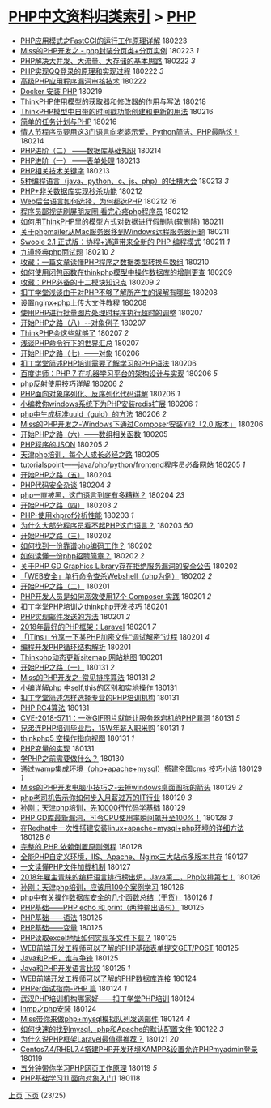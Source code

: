 [PHP中文资料归类索引](../README.md) > [PHP](PHP.md)
====
- [PHP应用模式之FastCGI的运行工作原理详解](http://jkwz.applinzi.com/ittc/7073193144567202827.html#PHP%E5%BA%94%E7%94%A8%E6%A8%A1%E5%BC%8F%E4%B9%8BFastCGI%E7%9A%84%E8%BF%90%E8%A1%8C%E5%B7%A5%E4%BD%9C%E5%8E%9F%E7%90%86%E8%AF%A6%E8%A7%A3) 180223  
- [Miss的PHP开发之  -  php封装分页类+分页实例](http://jkwz.applinzi.com/ittc/7073076288447579152.html#Miss%E7%9A%84PHP%E5%BC%80%E5%8F%91%E4%B9%8B++-++php%E5%B0%81%E8%A3%85%E5%88%86%E9%A1%B5%E7%B1%BB%2B%E5%88%86%E9%A1%B5%E5%AE%9E%E4%BE%8B) 180223 *1* 
- [PHP解决大并发、大流量、大存储的基本思路](http://jkwz.applinzi.com/ittc/7073021189461378064.html#PHP%E8%A7%A3%E5%86%B3%E5%A4%A7%E5%B9%B6%E5%8F%91%E3%80%81%E5%A4%A7%E6%B5%81%E9%87%8F%E3%80%81%E5%A4%A7%E5%AD%98%E5%82%A8%E7%9A%84%E5%9F%BA%E6%9C%AC%E6%80%9D%E8%B7%AF) 180222 *3* 
- [PHP实现QQ登录的原理和实现过程](http://jkwz.applinzi.com/ittc/7072850126563705863.html#PHP%E5%AE%9E%E7%8E%B0QQ%E7%99%BB%E5%BD%95%E7%9A%84%E5%8E%9F%E7%90%86%E5%92%8C%E5%AE%9E%E7%8E%B0%E8%BF%87%E7%A8%8B) 180222 *3* 
- [高级PHP应用程序漏洞审核技术](http://jkwz.applinzi.com/ittc/7068840762022560775.html#%E9%AB%98%E7%BA%A7PHP%E5%BA%94%E7%94%A8%E7%A8%8B%E5%BA%8F%E6%BC%8F%E6%B4%9E%E5%AE%A1%E6%A0%B8%E6%8A%80%E6%9C%AF) 180222  
- [Docker 安装 PHP](http://jkwz.applinzi.com/ittc/7071730457698108426.html#Docker+%E5%AE%89%E8%A3%85+PHP) 180219  
- [ThinkPHP使用模型的获取器和修改器的作用与写法](http://jkwz.applinzi.com/ittc/7069714044229780491.html#ThinkPHP%E4%BD%BF%E7%94%A8%E6%A8%A1%E5%9E%8B%E7%9A%84%E8%8E%B7%E5%8F%96%E5%99%A8%E5%92%8C%E4%BF%AE%E6%94%B9%E5%99%A8%E7%9A%84%E4%BD%9C%E7%94%A8%E4%B8%8E%E5%86%99%E6%B3%95) 180218  
- [ThinkPHP模型中自带的时间戳功能创建和更新的用法](http://jkwz.applinzi.com/ittc/7069322155513086993.html#ThinkPHP%E6%A8%A1%E5%9E%8B%E4%B8%AD%E8%87%AA%E5%B8%A6%E7%9A%84%E6%97%B6%E9%97%B4%E6%88%B3%E5%8A%9F%E8%83%BD%E5%88%9B%E5%BB%BA%E5%92%8C%E6%9B%B4%E6%96%B0%E7%9A%84%E7%94%A8%E6%B3%95) 180216  
- [简单的任务计划与PHP](http://jkwz.applinzi.com/ittc/7069926687771198474.html#%E7%AE%80%E5%8D%95%E7%9A%84%E4%BB%BB%E5%8A%A1%E8%AE%A1%E5%88%92%E4%B8%8EPHP) 180216  
- [情人节程序员要用这3门语言向老婆示爱，Python简洁、PHP最酷炫！](http://jkwz.applinzi.com/ittc/7070053520227435527.html#%E6%83%85%E4%BA%BA%E8%8A%82%E7%A8%8B%E5%BA%8F%E5%91%98%E8%A6%81%E7%94%A8%E8%BF%993%E9%97%A8%E8%AF%AD%E8%A8%80%E5%90%91%E8%80%81%E5%A9%86%E7%A4%BA%E7%88%B1%EF%BC%8CPython%E7%AE%80%E6%B4%81%E3%80%81PHP%E6%9C%80%E9%85%B7%E7%82%AB%EF%BC%81) 180214  
- [PHP进阶（二） ——数据库基础知识](http://jkwz.applinzi.com/ittc/7069915879007847434.html#PHP%E8%BF%9B%E9%98%B6%EF%BC%88%E4%BA%8C%EF%BC%89+%E2%80%94%E2%80%94%E6%95%B0%E6%8D%AE%E5%BA%93%E5%9F%BA%E7%A1%80%E7%9F%A5%E8%AF%86) 180214  
- [PHP进阶（一） ——表单处理](http://jkwz.applinzi.com/ittc/7068757924413703179.html#PHP%E8%BF%9B%E9%98%B6%EF%BC%88%E4%B8%80%EF%BC%89+%E2%80%94%E2%80%94%E8%A1%A8%E5%8D%95%E5%A4%84%E7%90%86) 180213  
- [PHP相关技术关键字](http://jkwz.applinzi.com/ittc/7068840324284023825.html#PHP%E7%9B%B8%E5%85%B3%E6%8A%80%E6%9C%AF%E5%85%B3%E9%94%AE%E5%AD%97) 180213  
- [5种编程语言（java、python、c、js、php）的吐槽大会](http://jkwz.applinzi.com/ittc/7067728528420635655.html#5%E7%A7%8D%E7%BC%96%E7%A8%8B%E8%AF%AD%E8%A8%80%EF%BC%88java%E3%80%81python%E3%80%81c%E3%80%81js%E3%80%81php%EF%BC%89%E7%9A%84%E5%90%90%E6%A7%BD%E5%A4%A7%E4%BC%9A) 180213 *3* 
- [PHP+非关数据库实现秒杀功能](http://jkwz.applinzi.com/ittc/7069338975590679568.html#PHP%2B%E9%9D%9E%E5%85%B3%E6%95%B0%E6%8D%AE%E5%BA%93%E5%AE%9E%E7%8E%B0%E7%A7%92%E6%9D%80%E5%8A%9F%E8%83%BD) 180212  
- [Web后台语言如何选择，为何都选PHP](http://jkwz.applinzi.com/ittc/7069270673526883339.html#Web%E5%90%8E%E5%8F%B0%E8%AF%AD%E8%A8%80%E5%A6%82%E4%BD%95%E9%80%89%E6%8B%A9%EF%BC%8C%E4%B8%BA%E4%BD%95%E9%83%BD%E9%80%89PHP) 180212 *16* 
- [程序员鄙视链刷屏朋友圈 看完心疼php程序员](http://jkwz.applinzi.com/ittc/7069137005684720646.html#%E7%A8%8B%E5%BA%8F%E5%91%98%E9%84%99%E8%A7%86%E9%93%BE%E5%88%B7%E5%B1%8F%E6%9C%8B%E5%8F%8B%E5%9C%88+%E7%9C%8B%E5%AE%8C%E5%BF%83%E7%96%BCphp%E7%A8%8B%E5%BA%8F%E5%91%98) 180212  
- [如何用ThinkPHP里的模型方式对数据进行假删除(软删除)](http://jkwz.applinzi.com/ittc/7068928138644292614.html#%E5%A6%82%E4%BD%95%E7%94%A8ThinkPHP%E9%87%8C%E7%9A%84%E6%A8%A1%E5%9E%8B%E6%96%B9%E5%BC%8F%E5%AF%B9%E6%95%B0%E6%8D%AE%E8%BF%9B%E8%A1%8C%E5%81%87%E5%88%A0%E9%99%A4%28%E8%BD%AF%E5%88%A0%E9%99%A4%29) 180211  
- [关于phpmailer从Mac服务器移到Windows远程服务器问题](http://jkwz.applinzi.com/ittc/7068867292354315281.html#%E5%85%B3%E4%BA%8Ephpmailer%E4%BB%8EMac%E6%9C%8D%E5%8A%A1%E5%99%A8%E7%A7%BB%E5%88%B0Windows%E8%BF%9C%E7%A8%8B%E6%9C%8D%E5%8A%A1%E5%99%A8%E9%97%AE%E9%A2%98) 180211  
- [Swoole 2.1 正式版：协程+通道带来全新的 PHP 编程模式](http://jkwz.applinzi.com/ittc/7068755852452725767.html#Swoole+2.1+%E6%AD%A3%E5%BC%8F%E7%89%88%EF%BC%9A%E5%8D%8F%E7%A8%8B%2B%E9%80%9A%E9%81%93%E5%B8%A6%E6%9D%A5%E5%85%A8%E6%96%B0%E7%9A%84+PHP+%E7%BC%96%E7%A8%8B%E6%A8%A1%E5%BC%8F) 180211 *1* 
- [九道经典php面试题](http://jkwz.applinzi.com/ittc/7068442471304791050.html#%E4%B9%9D%E9%81%93%E7%BB%8F%E5%85%B8php%E9%9D%A2%E8%AF%95%E9%A2%98) 180210 *2* 
- [收藏：一篇文章读懂PHP程序之数据类型转换与数组](http://jkwz.applinzi.com/ittc/7068393910202532871.html#%E6%94%B6%E8%97%8F%EF%BC%9A%E4%B8%80%E7%AF%87%E6%96%87%E7%AB%A0%E8%AF%BB%E6%87%82PHP%E7%A8%8B%E5%BA%8F%E4%B9%8B%E6%95%B0%E6%8D%AE%E7%B1%BB%E5%9E%8B%E8%BD%AC%E6%8D%A2%E4%B8%8E%E6%95%B0%E7%BB%84) 180210  
- [如何使用闭包函数在thinkphp模型中操作数据库的增删更查](http://jkwz.applinzi.com/ittc/7068231777544307723.html#%E5%A6%82%E4%BD%95%E4%BD%BF%E7%94%A8%E9%97%AD%E5%8C%85%E5%87%BD%E6%95%B0%E5%9C%A8thinkphp%E6%A8%A1%E5%9E%8B%E4%B8%AD%E6%93%8D%E4%BD%9C%E6%95%B0%E6%8D%AE%E5%BA%93%E7%9A%84%E5%A2%9E%E5%88%A0%E6%9B%B4%E6%9F%A5) 180209  
- [收藏：PHP必备的十二模块知识点](http://jkwz.applinzi.com/ittc/7068161422184154128.html#%E6%94%B6%E8%97%8F%EF%BC%9APHP%E5%BF%85%E5%A4%87%E7%9A%84%E5%8D%81%E4%BA%8C%E6%A8%A1%E5%9D%97%E7%9F%A5%E8%AF%86%E7%82%B9) 180209 *2* 
- [扣丁学堂浅谈由于对PHP不够了解所产生的误解有哪些](http://jkwz.applinzi.com/ittc/7067716589875364870.html#%E6%89%A3%E4%B8%81%E5%AD%A6%E5%A0%82%E6%B5%85%E8%B0%88%E7%94%B1%E4%BA%8E%E5%AF%B9PHP%E4%B8%8D%E5%A4%9F%E4%BA%86%E8%A7%A3%E6%89%80%E4%BA%A7%E7%94%9F%E7%9A%84%E8%AF%AF%E8%A7%A3%E6%9C%89%E5%93%AA%E4%BA%9B) 180208  
- [设置nginx+php上传大文件教程](http://jkwz.applinzi.com/ittc/7067639089862280199.html#%E8%AE%BE%E7%BD%AEnginx%2Bphp%E4%B8%8A%E4%BC%A0%E5%A4%A7%E6%96%87%E4%BB%B6%E6%95%99%E7%A8%8B) 180208  
- [使用PHP进行批量图片处理时程序执行超时的调整](http://jkwz.applinzi.com/ittc/7067478093893993489.html#%E4%BD%BF%E7%94%A8PHP%E8%BF%9B%E8%A1%8C%E6%89%B9%E9%87%8F%E5%9B%BE%E7%89%87%E5%A4%84%E7%90%86%E6%97%B6%E7%A8%8B%E5%BA%8F%E6%89%A7%E8%A1%8C%E8%B6%85%E6%97%B6%E7%9A%84%E8%B0%83%E6%95%B4) 180207  
- [开始PHP之路（八）--对象例子](http://jkwz.applinzi.com/ittc/7067443133652927504.html#%E5%BC%80%E5%A7%8BPHP%E4%B9%8B%E8%B7%AF%EF%BC%88%E5%85%AB%EF%BC%89--%E5%AF%B9%E8%B1%A1%E4%BE%8B%E5%AD%90) 180207  
- [ThinkPHP会这些就够了](http://jkwz.applinzi.com/ittc/7067355499647730694.html#ThinkPHP%E4%BC%9A%E8%BF%99%E4%BA%9B%E5%B0%B1%E5%A4%9F%E4%BA%86) 180207 *2* 
- [浅谈PHP命令行下的世界汇总](http://jkwz.applinzi.com/ittc/7067339792239297542.html#%E6%B5%85%E8%B0%88PHP%E5%91%BD%E4%BB%A4%E8%A1%8C%E4%B8%8B%E7%9A%84%E4%B8%96%E7%95%8C%E6%B1%87%E6%80%BB) 180207  
- [开始PHP之路（七）——对象](http://jkwz.applinzi.com/ittc/7067106619760854022.html#%E5%BC%80%E5%A7%8BPHP%E4%B9%8B%E8%B7%AF%EF%BC%88%E4%B8%83%EF%BC%89%E2%80%94%E2%80%94%E5%AF%B9%E8%B1%A1) 180206  
- [扣丁学堂简述PHP培训需要了解学习的PHP语法](http://jkwz.applinzi.com/ittc/7066988891108541450.html#%E6%89%A3%E4%B8%81%E5%AD%A6%E5%A0%82%E7%AE%80%E8%BF%B0PHP%E5%9F%B9%E8%AE%AD%E9%9C%80%E8%A6%81%E4%BA%86%E8%A7%A3%E5%AD%A6%E4%B9%A0%E7%9A%84PHP%E8%AF%AD%E6%B3%95) 180206  
- [百度讲师：PHP 7 在机器学习平台的架构设计与实现](http://jkwz.applinzi.com/ittc/7066979484370994187.html#%E7%99%BE%E5%BA%A6%E8%AE%B2%E5%B8%88%EF%BC%9APHP+7+%E5%9C%A8%E6%9C%BA%E5%99%A8%E5%AD%A6%E4%B9%A0%E5%B9%B3%E5%8F%B0%E7%9A%84%E6%9E%B6%E6%9E%84%E8%AE%BE%E8%AE%A1%E4%B8%8E%E5%AE%9E%E7%8E%B0) 180206 *5* 
- [php反射使用技巧详解](http://jkwz.applinzi.com/ittc/7066894975977931783.html#php%E5%8F%8D%E5%B0%84%E4%BD%BF%E7%94%A8%E6%8A%80%E5%B7%A7%E8%AF%A6%E8%A7%A3) 180206 *2* 
- [PHP面向对象序列化、反序列化代码讲解](http://jkwz.applinzi.com/ittc/7066893017967756304.html#PHP%E9%9D%A2%E5%90%91%E5%AF%B9%E8%B1%A1%E5%BA%8F%E5%88%97%E5%8C%96%E3%80%81%E5%8F%8D%E5%BA%8F%E5%88%97%E5%8C%96%E4%BB%A3%E7%A0%81%E8%AE%B2%E8%A7%A3) 180206 *1* 
- [小编教你windows系统下为PHP安装redis扩展](http://jkwz.applinzi.com/ittc/7066892544397280273.html#%E5%B0%8F%E7%BC%96%E6%95%99%E4%BD%A0windows%E7%B3%BB%E7%BB%9F%E4%B8%8B%E4%B8%BAPHP%E5%AE%89%E8%A3%85redis%E6%89%A9%E5%B1%95) 180206 *1* 
- [php中生成标准uuid（guid）的方法](http://jkwz.applinzi.com/ittc/7066890877287269382.html#php%E4%B8%AD%E7%94%9F%E6%88%90%E6%A0%87%E5%87%86uuid%EF%BC%88guid%EF%BC%89%E7%9A%84%E6%96%B9%E6%B3%95) 180206 *2* 
- [Miss的PHP开发之-Windows下通过Composer安装Yii2「2.0 版本」](http://jkwz.applinzi.com/ittc/7066807455462196234.html#Miss%E7%9A%84PHP%E5%BC%80%E5%8F%91%E4%B9%8B-Windows%E4%B8%8B%E9%80%9A%E8%BF%87Composer%E5%AE%89%E8%A3%85Yii2%E3%80%8C2.0+%E7%89%88%E6%9C%AC%E3%80%8D) 180206  
- [开始PHP之路（六）——数组相关函数](http://jkwz.applinzi.com/ittc/7066733182613718027.html#%E5%BC%80%E5%A7%8BPHP%E4%B9%8B%E8%B7%AF%EF%BC%88%E5%85%AD%EF%BC%89%E2%80%94%E2%80%94%E6%95%B0%E7%BB%84%E7%9B%B8%E5%85%B3%E5%87%BD%E6%95%B0) 180205  
- [PHP程序的JSON](http://jkwz.applinzi.com/ittc/7066675690613507082.html#PHP%E7%A8%8B%E5%BA%8F%E7%9A%84JSON) 180205 *2* 
- [天津php培训，每个人成长必经之路](http://jkwz.applinzi.com/ittc/7066646361624019984.html#%E5%A4%A9%E6%B4%A5php%E5%9F%B9%E8%AE%AD%EF%BC%8C%E6%AF%8F%E4%B8%AA%E4%BA%BA%E6%88%90%E9%95%BF%E5%BF%85%E7%BB%8F%E4%B9%8B%E8%B7%AF) 180205  
- [tutorialspoint——java/php/python/frontend程序员必备网站](http://jkwz.applinzi.com/ittc/7066591206509642769.html#tutorialspoint%E2%80%94%E2%80%94java%2Fphp%2Fpython%2Ffrontend%E7%A8%8B%E5%BA%8F%E5%91%98%E5%BF%85%E5%A4%87%E7%BD%91%E7%AB%99) 180205 *1* 
- [开始PHP之路（五）](http://jkwz.applinzi.com/ittc/7066308267662115857.html#%E5%BC%80%E5%A7%8BPHP%E4%B9%8B%E8%B7%AF%EF%BC%88%E4%BA%94%EF%BC%89) 180204  
- [PHP代码安全杂谈](http://jkwz.applinzi.com/ittc/7066331801339823111.html#PHP%E4%BB%A3%E7%A0%81%E5%AE%89%E5%85%A8%E6%9D%82%E8%B0%88) 180204 *3* 
- [php一直被黑，这门语言到底有多糟糕？](http://jkwz.applinzi.com/ittc/7064801038387643408.html#php%E4%B8%80%E7%9B%B4%E8%A2%AB%E9%BB%91%EF%BC%8C%E8%BF%99%E9%97%A8%E8%AF%AD%E8%A8%80%E5%88%B0%E5%BA%95%E6%9C%89%E5%A4%9A%E7%B3%9F%E7%B3%95%EF%BC%9F) 180204 *23* 
- [开始PHP之路（四）](http://jkwz.applinzi.com/ittc/7065861548323374086.html#%E5%BC%80%E5%A7%8BPHP%E4%B9%8B%E8%B7%AF%EF%BC%88%E5%9B%9B%EF%BC%89) 180203 *2* 
- [PHP-使用xhprof分析性能](http://jkwz.applinzi.com/ittc/7065828590287848465.html#PHP-%E4%BD%BF%E7%94%A8xhprof%E5%88%86%E6%9E%90%E6%80%A7%E8%83%BD) 180203 *1* 
- [为什么大部分程序员看不起PHP这门语言？](http://jkwz.applinzi.com/ittc/7065638336658408464.html#%E4%B8%BA%E4%BB%80%E4%B9%88%E5%A4%A7%E9%83%A8%E5%88%86%E7%A8%8B%E5%BA%8F%E5%91%98%E7%9C%8B%E4%B8%8D%E8%B5%B7PHP%E8%BF%99%E9%97%A8%E8%AF%AD%E8%A8%80%EF%BC%9F) 180203 *50* 
- [开始PHP之路（三）](http://jkwz.applinzi.com/ittc/7065623504131458058.html#%E5%BC%80%E5%A7%8BPHP%E4%B9%8B%E8%B7%AF%EF%BC%88%E4%B8%89%EF%BC%89) 180202  
- [如何找到一份靠谱php编码工作？](http://jkwz.applinzi.com/ittc/7065500838649136139.html#%E5%A6%82%E4%BD%95%E6%89%BE%E5%88%B0%E4%B8%80%E4%BB%BD%E9%9D%A0%E8%B0%B1php%E7%BC%96%E7%A0%81%E5%B7%A5%E4%BD%9C%EF%BC%9F) 180202  
- [如何读懂一份php招聘简章？](http://jkwz.applinzi.com/ittc/7064840325879563281.html#%E5%A6%82%E4%BD%95%E8%AF%BB%E6%87%82%E4%B8%80%E4%BB%BDphp%E6%8B%9B%E8%81%98%E7%AE%80%E7%AB%A0%EF%BC%9F) 180202 *2* 
- [关于PHP GD Graphics Library存在拒绝服务漏洞的安全公告](http://jkwz.applinzi.com/ittc/7065463257341363210.html#%E5%85%B3%E4%BA%8EPHP+GD+Graphics+Library%E5%AD%98%E5%9C%A8%E6%8B%92%E7%BB%9D%E6%9C%8D%E5%8A%A1%E6%BC%8F%E6%B4%9E%E7%9A%84%E5%AE%89%E5%85%A8%E5%85%AC%E5%91%8A) 180202  
- [「WEB安全」单行命令查杀Webshell（php为例）](http://jkwz.applinzi.com/ittc/7065438612462502923.html#%E3%80%8CWEB%E5%AE%89%E5%85%A8%E3%80%8D%E5%8D%95%E8%A1%8C%E5%91%BD%E4%BB%A4%E6%9F%A5%E6%9D%80Webshell%EF%BC%88php%E4%B8%BA%E4%BE%8B%EF%BC%89) 180202 *2* 
- [开始PHP之路（二）](http://jkwz.applinzi.com/ittc/7065152244398162951.html#%E5%BC%80%E5%A7%8BPHP%E4%B9%8B%E8%B7%AF%EF%BC%88%E4%BA%8C%EF%BC%89) 180201  
- [PHP开发人员是如何高效使用17个 Composer 实践](http://jkwz.applinzi.com/ittc/7065216815460779024.html#PHP%E5%BC%80%E5%8F%91%E4%BA%BA%E5%91%98%E6%98%AF%E5%A6%82%E4%BD%95%E9%AB%98%E6%95%88%E4%BD%BF%E7%94%A817%E4%B8%AA+Composer+%E5%AE%9E%E8%B7%B5) 180201 *2* 
- [扣丁学堂PHP培训之thinkphp开发技巧](http://jkwz.applinzi.com/ittc/7065101205993161745.html#%E6%89%A3%E4%B8%81%E5%AD%A6%E5%A0%82PHP%E5%9F%B9%E8%AE%AD%E4%B9%8Bthinkphp%E5%BC%80%E5%8F%91%E6%8A%80%E5%B7%A7) 180201  
- [PHP实现邮件发送的方法](http://jkwz.applinzi.com/ittc/7065096012056495115.html#PHP%E5%AE%9E%E7%8E%B0%E9%82%AE%E4%BB%B6%E5%8F%91%E9%80%81%E7%9A%84%E6%96%B9%E6%B3%95) 180201 *2* 
- [2018年最好的PHP框架：Laravel](http://jkwz.applinzi.com/ittc/7065078177355793424.html#2018%E5%B9%B4%E6%9C%80%E5%A5%BD%E7%9A%84PHP%E6%A1%86%E6%9E%B6%EF%BC%9ALaravel) 180201 *7* 
- [「ITins」分享一下某PHP加密文件“调试解密”过程](http://jkwz.applinzi.com/ittc/7065053661057516554.html#%E3%80%8CITins%E3%80%8D%E5%88%86%E4%BA%AB%E4%B8%80%E4%B8%8B%E6%9F%90PHP%E5%8A%A0%E5%AF%86%E6%96%87%E4%BB%B6%E2%80%9C%E8%B0%83%E8%AF%95%E8%A7%A3%E5%AF%86%E2%80%9D%E8%BF%87%E7%A8%8B) 180201 *4* 
- [编程开发PHP循环结构解析](http://jkwz.applinzi.com/ittc/7065053693873751056.html#%E7%BC%96%E7%A8%8B%E5%BC%80%E5%8F%91PHP%E5%BE%AA%E7%8E%AF%E7%BB%93%E6%9E%84%E8%A7%A3%E6%9E%90) 180201  
- [Thinkphp动态更新sitemap 网站地图](http://jkwz.applinzi.com/ittc/7064805058451866640.html#Thinkphp%E5%8A%A8%E6%80%81%E6%9B%B4%E6%96%B0sitemap+%E7%BD%91%E7%AB%99%E5%9C%B0%E5%9B%BE) 180201  
- [开始PHP之路（一）](http://jkwz.applinzi.com/ittc/7064885896245953542.html#%E5%BC%80%E5%A7%8BPHP%E4%B9%8B%E8%B7%AF%EF%BC%88%E4%B8%80%EF%BC%89) 180131 *2* 
- [Miss的PHP开发之-常见排序算法](http://jkwz.applinzi.com/ittc/7064879998446339079.html#Miss%E7%9A%84PHP%E5%BC%80%E5%8F%91%E4%B9%8B-%E5%B8%B8%E8%A7%81%E6%8E%92%E5%BA%8F%E7%AE%97%E6%B3%95) 180131 *2* 
- [小编详解php 中self,this的区别和实地操作](http://jkwz.applinzi.com/ittc/7064763867182138379.html#%E5%B0%8F%E7%BC%96%E8%AF%A6%E8%A7%A3php+%E4%B8%ADself%2Cthis%E7%9A%84%E5%8C%BA%E5%88%AB%E5%92%8C%E5%AE%9E%E5%9C%B0%E6%93%8D%E4%BD%9C) 180131  
- [扣丁学堂简述怎样选择专业的PHP培训机构](http://jkwz.applinzi.com/ittc/7064761278625481738.html#%E6%89%A3%E4%B8%81%E5%AD%A6%E5%A0%82%E7%AE%80%E8%BF%B0%E6%80%8E%E6%A0%B7%E9%80%89%E6%8B%A9%E4%B8%93%E4%B8%9A%E7%9A%84PHP%E5%9F%B9%E8%AE%AD%E6%9C%BA%E6%9E%84) 180131  
- [PHP RC4算法](http://jkwz.applinzi.com/ittc/7064745113970803729.html#PHP+RC4%E7%AE%97%E6%B3%95) 180131  
- [CVE-2018-5711：一张GIF图片就能让服务器宕机的PHP漏洞](http://jkwz.applinzi.com/ittc/7064729078555214859.html#CVE-2018-5711%EF%BC%9A%E4%B8%80%E5%BC%A0GIF%E5%9B%BE%E7%89%87%E5%B0%B1%E8%83%BD%E8%AE%A9%E6%9C%8D%E5%8A%A1%E5%99%A8%E5%AE%95%E6%9C%BA%E7%9A%84PHP%E6%BC%8F%E6%B4%9E) 180131 *5* 
- [兄弟连PHP培训毕业后，15W年薪入职米购](http://jkwz.applinzi.com/ittc/7064688371337528330.html#%E5%85%84%E5%BC%9F%E8%BF%9EPHP%E5%9F%B9%E8%AE%AD%E6%AF%95%E4%B8%9A%E5%90%8E%EF%BC%8C15W%E5%B9%B4%E8%96%AA%E5%85%A5%E8%81%8C%E7%B1%B3%E8%B4%AD) 180131 *1* 
- [thinkphp5 空操作指向视图](http://jkwz.applinzi.com/ittc/7064687264976602122.html#thinkphp5+%E7%A9%BA%E6%93%8D%E4%BD%9C%E6%8C%87%E5%90%91%E8%A7%86%E5%9B%BE) 180131 *1* 
- [PHP变量的实现](http://jkwz.applinzi.com/ittc/7064687036168930314.html#PHP%E5%8F%98%E9%87%8F%E7%9A%84%E5%AE%9E%E7%8E%B0) 180131  
- [学PHP之前需要做什么？](http://jkwz.applinzi.com/ittc/7064520043549688838.html#%E5%AD%A6PHP%E4%B9%8B%E5%89%8D%E9%9C%80%E8%A6%81%E5%81%9A%E4%BB%80%E4%B9%88%EF%BC%9F) 180130  
- [通过wamp集成环境（php+apache+mysql）搭建帝国cms 技巧小结](http://jkwz.applinzi.com/ittc/7064094991536620550.html#%E9%80%9A%E8%BF%87wamp%E9%9B%86%E6%88%90%E7%8E%AF%E5%A2%83%EF%BC%88php%2Bapache%2Bmysql%EF%BC%89%E6%90%AD%E5%BB%BA%E5%B8%9D%E5%9B%BDcms+%E6%8A%80%E5%B7%A7%E5%B0%8F%E7%BB%93) 180129 *1* 
- [Miss的PHP开发电脑小技巧之-去掉windows桌面图标的箭头](http://jkwz.applinzi.com/ittc/7064044140977718288.html#Miss%E7%9A%84PHP%E5%BC%80%E5%8F%91%E7%94%B5%E8%84%91%E5%B0%8F%E6%8A%80%E5%B7%A7%E4%B9%8B-%E5%8E%BB%E6%8E%89windows%E6%A1%8C%E9%9D%A2%E5%9B%BE%E6%A0%87%E7%9A%84%E7%AE%AD%E5%A4%B4) 180129 *2* 
- [php老司机告示你如何步入月薪过万的IT行业](http://jkwz.applinzi.com/ittc/7064031269283693578.html#php%E8%80%81%E5%8F%B8%E6%9C%BA%E5%91%8A%E7%A4%BA%E4%BD%A0%E5%A6%82%E4%BD%95%E6%AD%A5%E5%85%A5%E6%9C%88%E8%96%AA%E8%BF%87%E4%B8%87%E7%9A%84IT%E8%A1%8C%E4%B8%9A) 180129 *3* 
- [孙刚：天津php培训，先10000行代码学基础](http://jkwz.applinzi.com/ittc/7064010284501304330.html#%E5%AD%99%E5%88%9A%EF%BC%9A%E5%A4%A9%E6%B4%A5php%E5%9F%B9%E8%AE%AD%EF%BC%8C%E5%85%8810000%E8%A1%8C%E4%BB%A3%E7%A0%81%E5%AD%A6%E5%9F%BA%E7%A1%80) 180129  
- [PHP GD库最新漏洞，可令CPU使用率瞬间飙升至100%！](http://jkwz.applinzi.com/ittc/7063757568206177291.html#PHP+GD%E5%BA%93%E6%9C%80%E6%96%B0%E6%BC%8F%E6%B4%9E%EF%BC%8C%E5%8F%AF%E4%BB%A4CPU%E4%BD%BF%E7%94%A8%E7%8E%87%E7%9E%AC%E9%97%B4%E9%A3%99%E5%8D%87%E8%87%B3100%25%EF%BC%81) 180128 *3* 
- [在Redhat中一次性搭建安装linux+apache+mysql+php环境的详细方法](http://jkwz.applinzi.com/ittc/7063283148417156112.html#%E5%9C%A8Redhat%E4%B8%AD%E4%B8%80%E6%AC%A1%E6%80%A7%E6%90%AD%E5%BB%BA%E5%AE%89%E8%A3%85linux%2Bapache%2Bmysql%2Bphp%E7%8E%AF%E5%A2%83%E7%9A%84%E8%AF%A6%E7%BB%86%E6%96%B9%E6%B3%95) 180128 *6* 
- [完整的 PHP 依赖倒置原则例程](http://jkwz.applinzi.com/ittc/7063416711473005584.html#%E5%AE%8C%E6%95%B4%E7%9A%84+PHP+%E4%BE%9D%E8%B5%96%E5%80%92%E7%BD%AE%E5%8E%9F%E5%88%99%E4%BE%8B%E7%A8%8B) 180128  
- [全能PHP自定义环境，IIS、Apache、Nginx三大站点多版本共存](http://jkwz.applinzi.com/ittc/7063328503162733575.html#%E5%85%A8%E8%83%BDPHP%E8%87%AA%E5%AE%9A%E4%B9%89%E7%8E%AF%E5%A2%83%EF%BC%8CIIS%E3%80%81Apache%E3%80%81Nginx%E4%B8%89%E5%A4%A7%E7%AB%99%E7%82%B9%E5%A4%9A%E7%89%88%E6%9C%AC%E5%85%B1%E5%AD%98) 180127  
- [一文读懂PHP文件加载机制](http://jkwz.applinzi.com/ittc/7063061660426568711.html#%E4%B8%80%E6%96%87%E8%AF%BB%E6%87%82PHP%E6%96%87%E4%BB%B6%E5%8A%A0%E8%BD%BD%E6%9C%BA%E5%88%B6) 180127  
- [2018年雇主青睐的编程语言排行榜出炉，Java第二，Php仅排第七！](http://jkwz.applinzi.com/ittc/7062939455407522833.html#2018%E5%B9%B4%E9%9B%87%E4%B8%BB%E9%9D%92%E7%9D%90%E7%9A%84%E7%BC%96%E7%A8%8B%E8%AF%AD%E8%A8%80%E6%8E%92%E8%A1%8C%E6%A6%9C%E5%87%BA%E7%82%89%EF%BC%8CJava%E7%AC%AC%E4%BA%8C%EF%BC%8CPhp%E4%BB%85%E6%8E%92%E7%AC%AC%E4%B8%83%EF%BC%81) 180126  
- [孙刚：天津php培训，应该用100个案例学习](http://jkwz.applinzi.com/ittc/7062912839969145872.html#%E5%AD%99%E5%88%9A%EF%BC%9A%E5%A4%A9%E6%B4%A5php%E5%9F%B9%E8%AE%AD%EF%BC%8C%E5%BA%94%E8%AF%A5%E7%94%A8100%E4%B8%AA%E6%A1%88%E4%BE%8B%E5%AD%A6%E4%B9%A0) 180126  
- [php中有关操作数据库安全的几个函数总结（干货）](http://jkwz.applinzi.com/ittc/7062804621989250065.html#php%E4%B8%AD%E6%9C%89%E5%85%B3%E6%93%8D%E4%BD%9C%E6%95%B0%E6%8D%AE%E5%BA%93%E5%AE%89%E5%85%A8%E7%9A%84%E5%87%A0%E4%B8%AA%E5%87%BD%E6%95%B0%E6%80%BB%E7%BB%93%EF%BC%88%E5%B9%B2%E8%B4%A7%EF%BC%89) 180126 *1* 
- [PHP基础——PHP echo 和 print（两种输出语句）](http://jkwz.applinzi.com/ittc/7062656439837787142.html#PHP%E5%9F%BA%E7%A1%80%E2%80%94%E2%80%94PHP+echo+%E5%92%8C+print%EF%BC%88%E4%B8%A4%E7%A7%8D%E8%BE%93%E5%87%BA%E8%AF%AD%E5%8F%A5%EF%BC%89) 180125  
- [PHP基础——语法](http://jkwz.applinzi.com/ittc/7062652095667110928.html#PHP%E5%9F%BA%E7%A1%80%E2%80%94%E2%80%94%E8%AF%AD%E6%B3%95) 180125  
- [PHP基础——变量](http://jkwz.applinzi.com/ittc/7062641414637093894.html#PHP%E5%9F%BA%E7%A1%80%E2%80%94%E2%80%94%E5%8F%98%E9%87%8F) 180125  
- [PHP读取excel地址如何实现多文件下载？](http://jkwz.applinzi.com/ittc/7062468428231607302.html#PHP%E8%AF%BB%E5%8F%96excel%E5%9C%B0%E5%9D%80%E5%A6%82%E4%BD%95%E5%AE%9E%E7%8E%B0%E5%A4%9A%E6%96%87%E4%BB%B6%E4%B8%8B%E8%BD%BD%EF%BC%9F) 180125  
- [WEB前端开发工程师可以了解的PHP基础表单提交GET/POST](http://jkwz.applinzi.com/ittc/7062219047205078027.html#WEB%E5%89%8D%E7%AB%AF%E5%BC%80%E5%8F%91%E5%B7%A5%E7%A8%8B%E5%B8%88%E5%8F%AF%E4%BB%A5%E4%BA%86%E8%A7%A3%E7%9A%84PHP%E5%9F%BA%E7%A1%80%E8%A1%A8%E5%8D%95%E6%8F%90%E4%BA%A4GET%2FPOST) 180125  
- [Java和PHP，谁与争锋](http://jkwz.applinzi.com/ittc/7062175384471077898.html#Java%E5%92%8CPHP%EF%BC%8C%E8%B0%81%E4%B8%8E%E4%BA%89%E9%94%8B) 180125  
- [Java和PHP开发语言比较](http://jkwz.applinzi.com/ittc/7062175384496243719.html#Java%E5%92%8CPHP%E5%BC%80%E5%8F%91%E8%AF%AD%E8%A8%80%E6%AF%94%E8%BE%83) 180125 *1* 
- [WEB前端开发工程师可以了解的PHP数据库连接](http://jkwz.applinzi.com/ittc/7062217133029590027.html#WEB%E5%89%8D%E7%AB%AF%E5%BC%80%E5%8F%91%E5%B7%A5%E7%A8%8B%E5%B8%88%E5%8F%AF%E4%BB%A5%E4%BA%86%E8%A7%A3%E7%9A%84PHP%E6%95%B0%E6%8D%AE%E5%BA%93%E8%BF%9E%E6%8E%A5) 180124  
- [PHPer面试指南-PHP 篇](http://jkwz.applinzi.com/ittc/7062207168437027856.html#PHPer%E9%9D%A2%E8%AF%95%E6%8C%87%E5%8D%97-PHP+%E7%AF%87) 180124 *1* 
- [武汉PHP培训机构哪家好——扣丁学堂PHP培训](http://jkwz.applinzi.com/ittc/7062162436981785607.html#%E6%AD%A6%E6%B1%89PHP%E5%9F%B9%E8%AE%AD%E6%9C%BA%E6%9E%84%E5%93%AA%E5%AE%B6%E5%A5%BD%E2%80%94%E2%80%94%E6%89%A3%E4%B8%81%E5%AD%A6%E5%A0%82PHP%E5%9F%B9%E8%AE%AD) 180124  
- [lnmp之php安装](http://jkwz.applinzi.com/ittc/7062152316377891846.html#lnmp%E4%B9%8Bphp%E5%AE%89%E8%A3%85) 180124  
- [Miss带你来做php+mysql模拟队列发送邮件](http://jkwz.applinzi.com/ittc/7058608896833225744.html#Miss%E5%B8%A6%E4%BD%A0%E6%9D%A5%E5%81%9Aphp%2Bmysql%E6%A8%A1%E6%8B%9F%E9%98%9F%E5%88%97%E5%8F%91%E9%80%81%E9%82%AE%E4%BB%B6) 180124 *4* 
- [如何快速的找到mysql、php和Apache的默认配置文件](http://jkwz.applinzi.com/ittc/7060584521890530320.html#%E5%A6%82%E4%BD%95%E5%BF%AB%E9%80%9F%E7%9A%84%E6%89%BE%E5%88%B0mysql%E3%80%81php%E5%92%8CApache%E7%9A%84%E9%BB%98%E8%AE%A4%E9%85%8D%E7%BD%AE%E6%96%87%E4%BB%B6) 180122 *3* 
- [为什么说PHP框架Laravel最值得推荐？](http://jkwz.applinzi.com/ittc/7061174331214660625.html#%E4%B8%BA%E4%BB%80%E4%B9%88%E8%AF%B4PHP%E6%A1%86%E6%9E%B6Laravel%E6%9C%80%E5%80%BC%E5%BE%97%E6%8E%A8%E8%8D%90%EF%BC%9F) 180121 *20* 
- [Centos7.4/RHEL7.4搭建PHP开发环境XAMPP&amp;设置允许PHPmyadmin登录](http://jkwz.applinzi.com/ittc/7060315221296415760.html#Centos7.4%2FRHEL7.4%E6%90%AD%E5%BB%BAPHP%E5%BC%80%E5%8F%91%E7%8E%AF%E5%A2%83XAMPP%26amp%3B%E8%AE%BE%E7%BD%AE%E5%85%81%E8%AE%B8PHPmyadmin%E7%99%BB%E5%BD%95) 180119  
- [五分钟带你学习PHP网页工作原理](http://jkwz.applinzi.com/ittc/7060251364112729095.html#%E4%BA%94%E5%88%86%E9%92%9F%E5%B8%A6%E4%BD%A0%E5%AD%A6%E4%B9%A0PHP%E7%BD%91%E9%A1%B5%E5%B7%A5%E4%BD%9C%E5%8E%9F%E7%90%86) 180119 *5* 
- [PHP基础学习11.面向对象入门1](http://jkwz.applinzi.com/ittc/7059981464047715344.html#PHP%E5%9F%BA%E7%A1%80%E5%AD%A6%E4%B9%A011.%E9%9D%A2%E5%90%91%E5%AF%B9%E8%B1%A1%E5%85%A5%E9%97%A81) 180118  


 [上页](PHP24.md) [下页](PHP22.md)          (23/25)